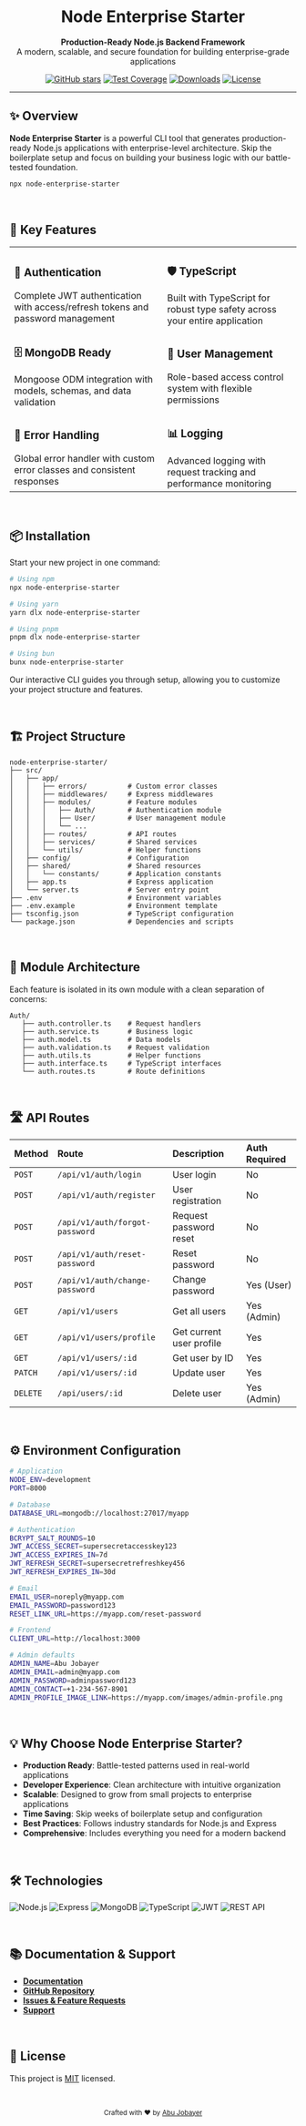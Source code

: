 <h1 align="center">Node Enterprise Starter</h1>

<p align="center">
  <b>Production-Ready Node.js Backend Framework</b><br>
  A modern, scalable, and secure foundation for building enterprise-grade applications
</p>

<p align="center">
  <a href="https://github.com/abujobayer0/node-enterprise-starter"><img src="https://img.shields.io/badge/stars-200%2B-brightgreen" alt="GitHub stars"></a>
  <a href="https://github.com/abujobayer0/node-enterprise-starter"><img src="https://img.shields.io/badge/coverage-99%25-brightgreen" alt="Test Coverage"></a>
  <a href="https://www.npmjs.com/package/node-enterprise-starter"><img src="https://img.shields.io/badge/downloads-10k%2B-blue" alt="Downloads"></a>
  <a href="https://github.com/abujobayer0/node-enterprise-starter/blob/main/LICENSE"><img src="https://img.shields.io/badge/license-MIT-blue" alt="License"></a>
</p>

<hr>

## ✨ Overview

**Node Enterprise Starter** is a powerful CLI tool that generates production-ready Node.js applications with enterprise-level architecture. Skip the boilerplate setup and focus on building your business logic with our battle-tested foundation.

```bash
npx node-enterprise-starter
```

<br>

## 🚀 Key Features

<table>
  <tr>
    <td>
      <h3>🔐 Authentication</h3>
      Complete JWT authentication with access/refresh tokens and password management
    </td>
    <td>
      <h3>🛡️ TypeScript</h3>
      Built with TypeScript for robust type safety across your entire application
    </td>
  </tr>
  <tr>
    <td>
      <h3>🗄️ MongoDB Ready</h3>
      Mongoose ODM integration with models, schemas, and data validation
    </td>
    <td>
      <h3>👥 User Management</h3>
      Role-based access control system with flexible permissions
    </td>
  </tr>
  <tr>
    <td>
      <h3>📝 Error Handling</h3>
      Global error handler with custom error classes and consistent responses
    </td>
    <td>
      <h3>📊 Logging</h3>
      Advanced logging with request tracking and performance monitoring
    </td>
  </tr>
</table>

<br>

## 📦 Installation

Start your new project in one command:

```bash
# Using npm
npx node-enterprise-starter

# Using yarn
yarn dlx node-enterprise-starter

# Using pnpm
pnpm dlx node-enterprise-starter

# Using bun
bunx node-enterprise-starter
```

Our interactive CLI guides you through setup, allowing you to customize your project structure and features.

<br>

## 🏗️ Project Structure

```
node-enterprise-starter/
├── src/
│   ├── app/
│   │   ├── errors/          # Custom error classes
│   │   ├── middlewares/     # Express middlewares
│   │   ├── modules/         # Feature modules
│   │   │   ├── Auth/        # Authentication module
│   │   │   ├── User/        # User management module
│   │   │   └── ...
│   │   ├── routes/          # API routes
│   │   ├── services/        # Shared services
│   │   └── utils/           # Helper functions
│   ├── config/              # Configuration
│   ├── shared/              # Shared resources
│   │   └── constants/       # Application constants
│   ├── app.ts               # Express application
│   └── server.ts            # Server entry point
├── .env                     # Environment variables
├── .env.example             # Environment template
├── tsconfig.json            # TypeScript configuration
└── package.json             # Dependencies and scripts
```

<br>

## 📐 Module Architecture

Each feature is isolated in its own module with a clean separation of concerns:

```
Auth/
   ├── auth.controller.ts    # Request handlers
   ├── auth.service.ts       # Business logic
   ├── auth.model.ts         # Data models
   ├── auth.validation.ts    # Request validation
   ├── auth.utils.ts         # Helper functions
   ├── auth.interface.ts     # TypeScript interfaces
   └── auth.routes.ts        # Route definitions
```

<br>

## 🛣️ API Routes

| Method   | Route                          | Description              | Auth Required |
| :------- | :----------------------------- | :----------------------- | :------------ |
| `POST`   | `/api/v1/auth/login`           | User login               | No            |
| `POST`   | `/api/v1/auth/register`        | User registration        | No            |
| `POST`   | `/api/v1/auth/forgot-password` | Request password reset   | No            |
| `POST`   | `/api/v1/auth/reset-password`  | Reset password           | No            |
| `POST`   | `/api/v1/auth/change-password` | Change password          | Yes (User)    |
| `GET`    | `/api/v1/users`                | Get all users            | Yes (Admin)   |
| `GET`    | `/api/v1/users/profile`        | Get current user profile | Yes           |
| `GET`    | `/api/v1/users/:id`            | Get user by ID           | Yes           |
| `PATCH`  | `/api/v1/users/:id`            | Update user              | Yes           |
| `DELETE` | `/api/users/:id`               | Delete user              | Yes (Admin)   |

<br>

## ⚙️ Environment Configuration

```bash
# Application
NODE_ENV=development
PORT=8000

# Database
DATABASE_URL=mongodb://localhost:27017/myapp

# Authentication
BCRYPT_SALT_ROUNDS=10
JWT_ACCESS_SECRET=supersecretaccesskey123
JWT_ACCESS_EXPIRES_IN=7d
JWT_REFRESH_SECRET=supersecretrefreshkey456
JWT_REFRESH_EXPIRES_IN=30d

# Email
EMAIL_USER=noreply@myapp.com
EMAIL_PASSWORD=password123
RESET_LINK_URL=https://myapp.com/reset-password

# Frontend
CLIENT_URL=http://localhost:3000

# Admin defaults
ADMIN_NAME=Abu Jobayer
ADMIN_EMAIL=admin@myapp.com
ADMIN_PASSWORD=adminpassword123
ADMIN_CONTACT=+1-234-567-8901
ADMIN_PROFILE_IMAGE_LINK=https://myapp.com/images/admin-profile.png
```

<br>

## 💡 Why Choose Node Enterprise Starter?

- **Production Ready**: Battle-tested patterns used in real-world applications
- **Developer Experience**: Clean architecture with intuitive organization
- **Scalable**: Designed to grow from small projects to enterprise applications
- **Time Saving**: Skip weeks of boilerplate setup and configuration
- **Best Practices**: Follows industry standards for Node.js and Express
- **Comprehensive**: Includes everything you need for a modern backend

<br>

## 🛠️ Technologies

<p>
  <img src="https://img.shields.io/badge/-Node.js-339933?style=flat-square&logo=Node.js&logoColor=white" alt="Node.js" />
  <img src="https://img.shields.io/badge/-Express-000000?style=flat-square&logo=express&logoColor=white" alt="Express" />
  <img src="https://img.shields.io/badge/-MongoDB-47A248?style=flat-square&logo=mongodb&logoColor=white" alt="MongoDB" />
  <img src="https://img.shields.io/badge/-TypeScript-3178C6?style=flat-square&logo=typescript&logoColor=white" alt="TypeScript" />
  <img src="https://img.shields.io/badge/-JWT-000000?style=flat-square&logo=json-web-tokens&logoColor=white" alt="JWT" />
  <img src="https://img.shields.io/badge/-REST_API-FF6C37?style=flat-square&logo=postman&logoColor=white" alt="REST API" />
</p>

<br>

## 📚 Documentation & Support

- [**Documentation**](https://github.com/abujobayer0/node-enterprise-starter/docs)
- [**GitHub Repository**](https://github.com/abujobayer0/node-enterprise-starter)
- [**Issues & Feature Requests**](https://github.com/abujobayer0/node-enterprise-starter/issues)
- [**Support**](mailto:zubayer.munna.dev@gmail.com)

<br>

## 📄 License

This project is [MIT](https://github.com/abujobayer0/node-enterprise-starter/blob/main/LICENSE) licensed.

<br>

<p align="center">
  <sub>Crafted with ❤️ by <a href="https://github.com/abujobayer0">Abu Jobayer</a></sub>
</p>
